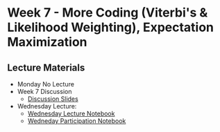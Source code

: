 # Week 7 - More Coding (Viterbi's & Likelihood Weighting), Expectation Maximization

## Lecture Materials

- Monday No Lecture
- Week 7 Discussion
  - [Discussion Slides](https://drive.google.com/file/d/1Xh_NYQ2CtYIXxxKlmjMFKf57HY4ErOBy/view?usp=drive_link)
- Wednesday Lecture:
  - [Wednesday Lecture Notebook](https://github.com/ucsd-cse150a-w25/notebooks/tree/main)
  - [Wedneday Participation Notebook](https://drive.google.com/file/d/1JLZr3AIh2KGZIXiYKm5kCxU5-BwWyx7S/view?usp=sharing)
